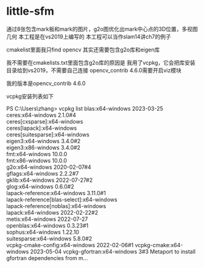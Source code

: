 # little-sfm
通过8张包含mark板和mark的图片，g2o图优化出mark中心点的3D位置，多视图几何
本工程是在vs2019上编写的
本工程可以当作slam14讲ch7的例子


cmakelist里面我只find opencv
其实还需要包含g2o库和eigen库

我不需要在cmakelists.txt里面包含g2o库的原因是
我用了vcpkg，它会把库安装目录给到vs2019，不需要自己连接
opencv_contrib 4.6.0需要开启viz模块

我的版本是opencv_contrib 4.6.0

vcpkg安装列表如下

PS C:\Users\zhang> vcpkg list
blas:x64-windows                                  2023-03-25         
ceres:x64-windows                                 2.1.0#4             
ceres[cxsparse]:x64-windows                                         
ceres[lapack]:x64-windows                                            
ceres[suitesparse]:x64-windows                                       
eigen3:x64-windows                                3.4.0#2           
eigen3:x86-windows                                3.4.0#2            
fmt:x64-windows                                   10.0.0             
fmt:x86-windows                                   10.0.0             
g2o:x64-windows                                   2020-02-07#4     
gflags:x64-windows                                2.2.2#7            
gklib:x64-windows                                 2022-07-27#2        
glog:x64-windows                                  0.6.0#2            
lapack-reference:x64-windows                      3.11.0#1           
lapack-reference[blas-select]:x64-windows                           
lapack-reference[noblas]:x64-windows                               
lapack:x64-windows                                2022-02-22#2        
metis:x64-windows                                 2022-07-27          
openblas:x64-windows                              0.3.23#1          
sophus:x64-windows                                1.22.10            
suitesparse:x64-windows                           5.8.0#2          
vcpkg-cmake-config:x64-windows                    2022-02-06#1
vcpkg-cmake:x64-windows                           2023-05-04
vcpkg-gfortran:x64-windows                        3#3                 Metaport to install gfortran dependencies from m...

